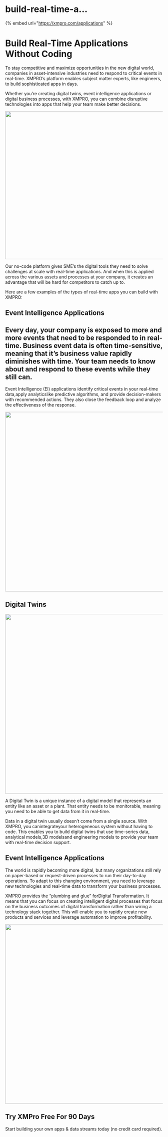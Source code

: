 # build-real-time-a...

{% embed url="https://xmpro.com/applications" %}

# Build Real-Time Applications Without Coding

To stay competitive and maximize opportunities in the new digital world, companies in asset-intensive industries need to respond to critical events in real-time. XMPRO’s platform enables subject matter experts, like engineers, to build sophisticated apps in days.

Whether you’re creating digital twins, event intelligence applications or digital business processes, with XMPRO, you can combine disruptive technologies into apps that help your team make better decisions.

<img src="https://xmpro.com/wp-content/uploads/2020/06/Digital-business-Platform-XMPRO-1024x475.png" width="1020" height="473">

Our no-code platform gives SME’s the digital tools they need to solve challenges at scale with real-time applications. And when this is applied across the various assets and processes at your company, it creates an advantage that will be hard for competitors to catch up to.

Here are a few examples of the types of real-time apps you can build with XMPRO:

## Event Intelligence Applications

## Every day, your company is exposed to more and more events that need to be responded to in real-time. Business event data is often time-sensitive, meaning that it’s business value rapidly diminishes with time. Your team needs to know about and respond to these events while they still can.

Event Intelligence (EI) applications identify critical events in your real-time data,apply analyticslike predictive algorithms, and provide decision-makers with recommended actions. They also close the feedback loop and analyze the effectiveness of the response.

<img src="https://xmpro.com/wp-content/uploads/2022/12/2022-10-17_12-45-24-1024x576.png" width="1020" height="574">

## Digital Twins

<img src="https://xmpro.com/wp-content/uploads/2022/12/2022-10-17_12-47-23-1024x576.png" width="1020" height="574">

A Digital Twin is a unique instance of a digital model that represents an entity like an asset or a plant. That entity needs to be monitorable, meaning you need to be able to get data from it in real-time.

Data in a digital twin usually doesn’t come from a single source. With XMPRO, you canintegrateyour heterogeneous system without having to code. This enables you to build digital twins that use time-series data, analytical models,3D modelsand engineering models to provide your team with real-time decision support.

## Event Intelligence Applications

The world is rapidly becoming more digital, but many organizations still rely on paper-based or request-driven processes to run their day-to-day operations. To adapt to this changing environment, you need to leverage new technologies and real-time data to transform your business processes.

XMPRO provides the “plumbing and glue” forDigital Transformation. It means that you can focus on creating intelligent digital processes that focus on the business outcomes of digital transformation rather than wiring a technology stack together. This will enable you to rapidly create new products and services and leverage automation to improve profitability.

<img src="https://xmpro.com/wp-content/uploads/2022/12/2022-10-17_12-44-31-1024x576.png" width="1020" height="574">

## Try XMPro Free For 90 Days

Start building your own apps & data streams today (no credit card required).


